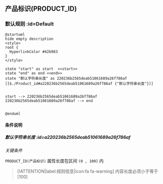 ## 产品标识(PRODUCT_ID) <!-- {docsify-ignore-all} -->

   

### 默认规则 :id=Default

```plantuml
@startuml
hide empty description
<style>
root {
  HyperlinkColor #42b983
}
</style>

state "start" as start  <<start>>
state "end" as end <<end>>
state "默认字符串长度" as 220236b2565deab51061689a26f786af [[$./Product_id#a220236b2565deab51061689a26f786af {"默认字符串长度"}]]


start --> 220236b2565deab51061689a26f786af 
220236b2565deab51061689a26f786af --> end 


@enduml
```

#### 条件说明

##### 默认字符串长度 :id=a220236b2565deab51061689a26f786af


*关键条件*


`PRODUCT_ID(产品标识)` 属性长度在区间 `(0 , 100]` 内

> [!ATTENTION|label:规则信息|icon:fa fa-warning]
> 内容长度必须小于等于[100]







